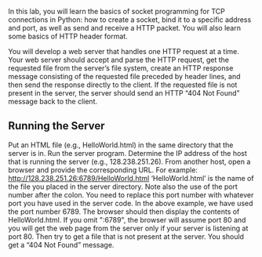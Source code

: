 In this lab, you will learn the basics of socket programming for TCP connections in Python: how to create
a socket, bind it to a specific address and port, as well as send and receive a HTTP packet. You will also
learn some basics of HTTP header format.

You will develop a web server that handles one HTTP request at a time. Your web server should accept
and parse the HTTP request, get the requested file from the server’s file system, create an HTTP response
message consisting of the requested file preceded by header lines, and then send the response directly to
the client. If the requested file is not present in the server, the server should send an HTTP “404 Not
Found” message back to the client.

## Running the Server
Put an HTML file (e.g., HelloWorld.html) in the same directory that the server is in. Run the server
program. Determine the IP address of the host that is running the server (e.g., 128.238.251.26). From
another host, open a browser and provide the corresponding URL. For example:
http://128.238.251.26:6789/HelloWorld.html
‘HelloWorld.html’ is the name of the file you placed in the server directory. Note also the use of the port
number after the colon. You need to replace this port number with whatever port you have used in the
server code. In the above example, we have used the port number 6789. The browser should then display
the contents of HelloWorld.html. If you omit ":6789", the browser will assume port 80 and you will get
the web page from the server only if your server is listening at port 80.
Then try to get a file that is not present at the server. You should get a “404 Not Found” message.
